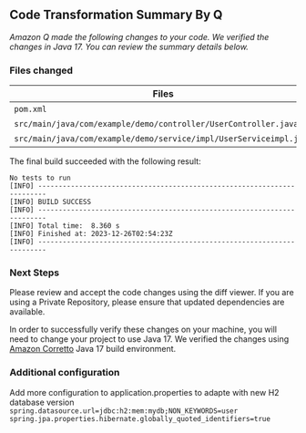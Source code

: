 ## Code Transformation Summary By Q

_Amazon Q made the following changes to your code. We verified the changes in Java 17.
You can review the summary details below._

### Files changed

| Files                                                              | Action  |
| ------------------------------------------------------------------ | ------- |
| `pom.xml`                                                          | Updated |
| `src/main/java/com/example/demo/controller/UserController.java`    | Updated |
| `src/main/java/com/example/demo/service/impl/UserServiceimpl.java` | Updated |

The final build succeeded with the following result:

```
No tests to run
[INFO] ------------------------------------------------------------------------
[INFO] BUILD SUCCESS
[INFO] ------------------------------------------------------------------------
[INFO] Total time:  8.360 s
[INFO] Finished at: 2023-12-26T02:54:23Z
[INFO] ------------------------------------------------------------------------

```

### Next Steps

Please review and accept the code changes using the diff viewer. If you are using a Private Repository, please ensure that updated dependencies are available.

In order to successfully verify these changes on your machine, you will need to change your project to
use Java 17. We verified the changes using [Amazon Corretto](https://aws.amazon.com/corretto) Java
17 build environment.

### Additional configuration

Add more configuration to application.properties to adapte with new H2 database version
`spring.datasource.url=jdbc:h2:mem:mydb;NON_KEYWORDS=user`
`spring.jpa.properties.hibernate.globally_quoted_identifiers=true`
